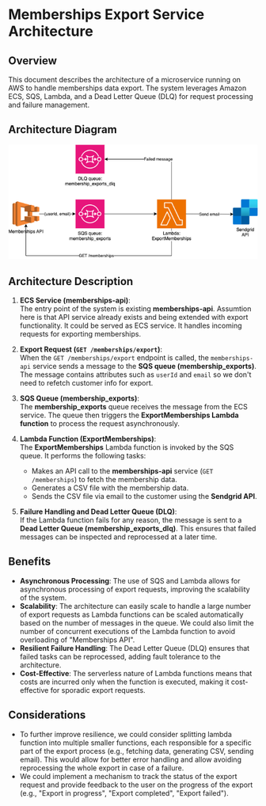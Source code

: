 
# Memberships Export Service Architecture

## Overview
This document describes the architecture of a microservice running on AWS to handle memberships data export. The system leverages Amazon ECS, SQS, Lambda, and a Dead Letter Queue (DLQ) for request processing and failure management.

## Architecture Diagram

![Memberships Export Service Architecture](./memberships-export.drawio.png)

## Architecture Description

1. **ECS Service (memberships-api)**:  
   The entry point of the system is existing **memberships-api**. Assumtion here is that API service already exists and being extended with export functionality. It could be served as ECS service. It handles incoming requests for exporting memberships.

2. **Export Request (`GET /memberships/export`)**:  
   When the `GET /memberships/export` endpoint is called, the `memberships-api` service sends a message to the **SQS queue (membership_exports)**. The message contains attributes such as `userId` and `email` so we don't need to refetch customer info for export.

3. **SQS Queue (membership_exports)**:  
   The **membership_exports** queue receives the message from the ECS service. The queue then triggers the **ExportMemberships Lambda function** to process the request asynchronously.

4. **Lambda Function (ExportMemberships)**:  
   The **ExportMemberships** Lambda function is invoked by the SQS queue. It performs the following tasks:
   - Makes an API call to the **memberships-api** service (`GET /memberships`) to fetch the membership data.
   - Generates a CSV file with the membership data.
   - Sends the CSV file via email to the customer using the **Sendgrid API**.

5. **Failure Handling and Dead Letter Queue (DLQ)**:  
   If the Lambda function fails for any reason, the message is sent to a **Dead Letter Queue (membership_exports_dlq)**. This ensures that failed messages can be inspected and reprocessed at a later time.

## Benefits
- **Asynchronous Processing**: The use of SQS and Lambda allows for asynchronous processing of export requests, improving the scalability of the system.
- **Scalability**: The architecture can easily scale to handle a large number of export requests as Lambda functions can be scaled automatically based on the number of messages in the queue. We could also limit the number of concurrent executions of the Lambda function to avoid overloading of "Memberships API".
- **Resilient Failure Handling**: The Dead Letter Queue (DLQ) ensures that failed tasks can be reprocessed, adding fault tolerance to the architecture.
- **Cost-Effective**: The serverless nature of Lambda functions means that costs are incurred only when the function is executed, making it cost-effective for sporadic export requests.

## Considerations
- To further improve resilience, we could consider splitting lambda function into multiple smaller functions, each responsible for a specific part of the export process (e.g., fetching data, generating CSV, sending email). This would allow for better error handling and allow avoiding reprocessing the whole export in case of a failure.
- We could implement a mechanism to track the status of the export request and provide feedback to the user on the progress of the export (e.g., "Export in progress", "Export completed", "Export failed").